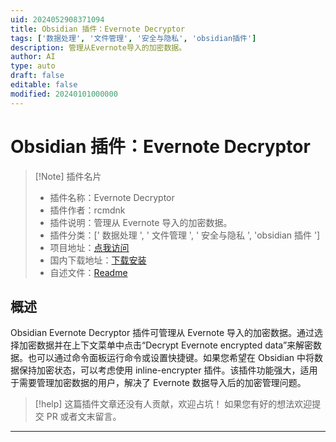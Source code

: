 ```yaml
---
uid: 2024052908371094
title: Obsidian 插件：Evernote Decryptor
tags: ['数据处理', '文件管理', '安全与隐私', 'obsidian插件']
description: 管理从Evernote导入的加密数据。
author: AI
type: auto
draft: false
editable: false
modified: 20240101000000
---
```


# Obsidian 插件：Evernote Decryptor

> [!Note] 插件名片
> - 插件名称：Evernote Decryptor
> - 插件作者：rcmdnk
> - 插件说明：管理从 Evernote 导入的加密数据。
> - 插件分类：[' 数据处理 ', ' 文件管理 ', ' 安全与隐私 ', 'obsidian 插件 ']
> - 项目地址：[点我访问](https://github.com/rcmdnk/obsidian-evernote-decryptor)
> - 国内下载地址：[下载安装](https://pkmer.cn/products/plugin/pluginMarket/?evernote-decryptor)
> - 自述文件：[Readme](https://ghproxy.net/https://raw.githubusercontent.com/rcmdnk/obsidian-evernote-decryptor/master/README.md)

## 概述

Obsidian Evernote Decryptor 插件可管理从 Evernote 导入的加密数据。通过选择加密数据并在上下文菜单中点击“Decrypt Evernote encrypted data”来解密数据。也可以通过命令面板运行命令或设置快捷键。如果您希望在 Obsidian 中将数据保持加密状态，可以考虑使用 inline-encrypter 插件。该插件功能强大，适用于需要管理加密数据的用户，解决了 Evernote 数据导入后的加密管理问题。

> [!help]
> 这篇插件文章还没有人贡献，欢迎占坑！
> 如果您有好的想法欢迎提交 PR 或者文末留言。

---



